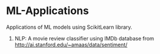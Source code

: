 # ML-Applications
Applications of ML models using ScikitLearn library.
  1. NLP: A movie review classifier using IMDb database from http://ai.stanford.edu/~amaas/data/sentiment/
